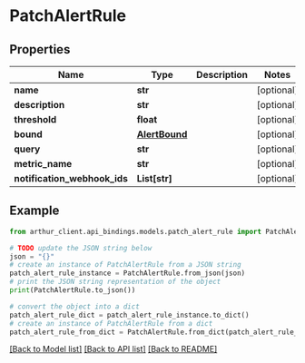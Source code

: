 # PatchAlertRule


## Properties

Name | Type | Description | Notes
------------ | ------------- | ------------- | -------------
**name** | **str** |  | [optional] 
**description** | **str** |  | [optional] 
**threshold** | **float** |  | [optional] 
**bound** | [**AlertBound**](AlertBound.md) |  | [optional] 
**query** | **str** |  | [optional] 
**metric_name** | **str** |  | [optional] 
**notification_webhook_ids** | **List[str]** |  | [optional] 

## Example

```python
from arthur_client.api_bindings.models.patch_alert_rule import PatchAlertRule

# TODO update the JSON string below
json = "{}"
# create an instance of PatchAlertRule from a JSON string
patch_alert_rule_instance = PatchAlertRule.from_json(json)
# print the JSON string representation of the object
print(PatchAlertRule.to_json())

# convert the object into a dict
patch_alert_rule_dict = patch_alert_rule_instance.to_dict()
# create an instance of PatchAlertRule from a dict
patch_alert_rule_from_dict = PatchAlertRule.from_dict(patch_alert_rule_dict)
```
[[Back to Model list]](../README.md#documentation-for-models) [[Back to API list]](../README.md#documentation-for-api-endpoints) [[Back to README]](../README.md)


